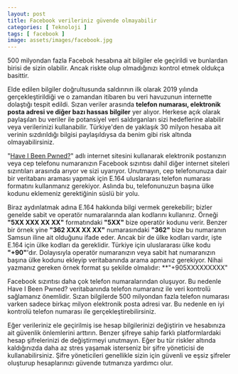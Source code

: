 ```yaml
---
layout: post
title: Facebook verileriniz güvende olmayabilir
categories: [ Teknoloji ]
tags: [ facebook ]
image: assets/images/facebook.jpg
---
```

500 milyondan fazla Facebok hesabına ait bilgiler ele geçirildi ve bunlardan birisi de sizin olabilir. Ancak riskte olup olmadığınızı kontrol etmek oldukça basittir.

Elde edilen bilgiler doğrultusunda saldırının ilk olarak 2019 yılında gerçekleştirildiği ve o zamandan itibaren bu veri havuzunun internette dolaştığı tespit edildi. Sızan veriler arasında **telefon numarası, elektronik posta adresi ve diğer bazı hassas bilgiler** yer alıyor. Herkese açık olarak paylaşılan bu veriler ile potansiyel veri saldırganları sizi hedeflerine alabilir veya verilerinizi kullanabilir. Türkiye'den de yaklaşık 30 milyon hesaba ait verinin sızdırıldığı bilgisi paylaşıldıysa da benim gibi risk altında olmayabilirsiniz.

"[Have I Been Pwned?](https://haveibeenpwned.com/)" adlı internet sitesini kullanarak elektronik postanızın veya cep telefonu numaranızın Facebook sızıntısı dahil diğer internet siteleri sızıntıları arasında arıyor ve sizi uyarıyor. Unutmayın, cep telefonunuza dair bir veritabanı araması yapmak için E.164 uluslararası telefon numarası formatını kullanmanız gerekiyor. Aslında bu, telefonunuzun başına ülke kodunu eklemeniz gerektiğinin süslü bir yolu.

Biraz aydınlatmak adına E.164 hakkında bilgi vermek gerekebilir; bizler genelde sabit ve operatör numaralarında alan kodlarını kullanırız. Örneği **"5XX XXX XX XX"** formatındaki **"5XX"** bize operatör kodunu verir. Benzer bir örnek yine **"362 XXX XX XX"** numarasındaki **"362"** bize bu numaranın Samsun iline ait olduğunu ifade eder. Ancak bir de ülke kodları vardır, işte E.164 için ülke kodları da gereklidir. Türkiye için uluslararası ülke kodu **"+90"**'dır. Dolayısıyla operatör numaranızın veya sabit hat numaranızın başına ülke kodunu ekleyip veritabanında arama apmanız gerekiyor. Nihai yazmanız gereken örnek format şu şekilde olmalıdır: **"+905XXXXXXXXX"

Facebook sızıntısı daha çok telefon numaralarından oluşuyor. Bu nedenle Have I Been Pwned? veritabanında telefon numaranız ile veri kontrolü sağlamanız önemlidir. Sızan bilgilerde 500 milyondan fazla telefon numarası varken sadece birkaç milyon elektronik posta adresi var. Bu nedenle en iyi kontrolü telefon numarası ile gerçekleştirebilirsiniz.

Eğer verileriniz ele geçirilmiş ise hesap bilgilerinizi değiştirin ve hesabınıza ait güvenlik önlemlerini arttırın. Benzer şifreye sahip farklı platformlardaki hesap şifrelerinizi de değiştirmeyi unutmayın. Eğer bu tür riskler altında kaldığınızda daha az stres yaşamak isterseniz bir şifre yöneticisi de kullanabilirsiniz. Şifre yöneticileri genellikle sizin için güvenli ve eşsiz şifreler oluşturup hesaplarınızı güvende tutmanıza yardımcı olur.
